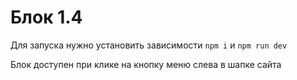 # Блок 1.4 
Для запуска нужно установить зависимости ```npm i``` и ```npm run dev```

Блок доступен при клике на кнопку меню слева в шапке сайта
